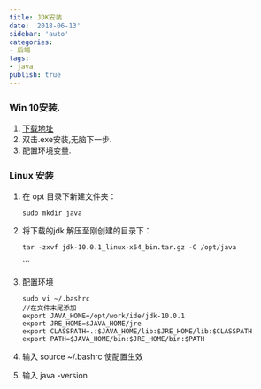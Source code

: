 ```yaml
---
title: JDK安装
date: '2018-06-13'
sidebar: 'auto'
categories:
- 后端
tags:
- java
publish: true
---
```


### Win 10安装.

1. [下载地址](https://www.oracle.com/technetwork/cn/java/javase/downloads/index.html)
2. 双击.exe安装,无脑下一步.
3. 配置环境变量.

### Linux 安装

1. 在 opt 目录下新建文件夹：

   ```text
   sudo mkdir java
   ```

2. 将下载的jdk 解压至刚创建的目录下： 

   ```text
   tar -zxvf jdk-10.0.1_linux-x64_bin.tar.gz -C /opt/java
   ```

   \`\`\`

3. 配置环境

   ```text
   sudo vi ~/.bashrc 
   //在文件末尾添加
   export JAVA_HOME=/opt/work/ide/jdk-10.0.1   
   export JRE_HOME=$JAVA_HOME/jre
   export CLASSPATH=.:$JAVA_HOME/lib:$JRE_HOME/lib:$CLASSPATH
   export PATH=$JAVA_HOME/bin:$JRE_HOME/bin:$PATH
   ```

4. 输入 source ~/.bashrc 使配置生效
5. 输入 java -version 

